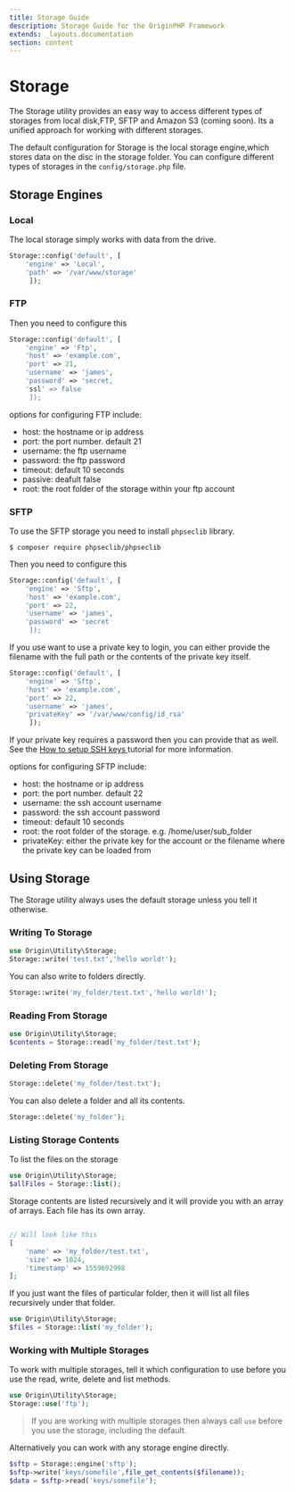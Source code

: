 ```yaml
---
title: Storage Guide
description: Storage Guide for the OriginPHP Framework
extends: _layouts.documentation
section: content
---
```

# Storage

The Storage utility provides an easy way to access different types of storages from local disk,FTP, SFTP and Amazon S3 (coming soon). Its a unified approach for working with different storages.

The default configuration for Storage is the local storage engine,which stores data on the disc in the storage folder. You can configure different types of storages in the `config/storage.php` file.

## Storage Engines

### Local

The local storage simply works with data from the drive.

```php
Storage::config('default', [
    'engine' => 'Local',
    'path' => '/var/www/storage'
     ]);
```

### FTP

Then you need to configure this

```php
Storage::config('default', [
    'engine' => 'Ftp',
    'host' => 'example.com',
    'port' => 21,
    'username' => 'james',
    'password' => 'secret,
    'ssl' => false
     ]);
```

options for configuring FTP include:

- host: the hostname or ip address
- port: the port number. default 21
- username: the ftp username
- password: the ftp password
- timeout: default 10 seconds
- passive: deafult false
- root: the root folder of the storage within your ftp account

### SFTP

To use the SFTP storage you need to install `phpseclib` library.

```linux
$ composer require phpseclib/phpseclib
```

Then you need to configure this

```php
Storage::config('default', [
    'engine' => 'Sftp',
    'host' => 'example.com',
    'port' => 22,
    'username' => 'james',
    'password' => 'secret
     ]);
```

If you use want to use a private key to login, you can either provide the filename with the full path or the contents of the private key itself.


```php
Storage::config('default', [
    'engine' => 'Sftp',
    'host' => 'example.com',
    'port' => 22,
    'username' => 'james',
    'privateKey' => '/var/www/config/id_rsa'
     ]);
```

If your private key requires a password then you can provide that as well. See the [How to setup SSH keys ](https://linuxize.com/post/how-to-set-up-ssh-keys-on-ubuntu-1804/) tutorial for more information.

options for configuring SFTP include:

- host: the hostname or ip address
- port: the port number. default 22
- username: the ssh account username
- password: the ssh account password
- timeout: default 10 seconds
- root: the root folder of the storage. e.g. /home/user/sub_folder
- privateKey: either the private key for the account or the filename where the private key can be loaded from

## Using Storage

The Storage utility always uses the default storage unless you tell it otherwise.

### Writing To Storage

```php
use Origin\Utility\Storage;
Storage::write('test.txt','hello world!');
```

You can also write to folders directly.

```php
Storage::write('my_folder/test.txt','hello world!');
```

### Reading From Storage

```php
use Origin\Utility\Storage;
$contents = Storage::read('my_folder/test.txt');
```

### Deleting From Storage

```php
Storage::delete('my_folder/test.txt');
```

You can also delete a folder and all its contents.

```php
Storage::delete('my_folder');
```

### Listing Storage Contents

To list the files on the storage

```php
use Origin\Utility\Storage;
$allFiles = Storage::list();
```

Storage contents are listed recursively and it will provide you with an array of arrays. Each file has its own array.

```php

// Will look like this
[
    'name' => 'my_folder/test.txt',
    'size' => 1024,
    'timestamp' => 1559692998
];

```

If you just want the files of particular folder, then it will list all files recursively under that folder.

```php
use Origin\Utility\Storage;
$files = Storage::list('my_folder');
```

### Working with Multiple Storages

To work with multiple storages, tell it which configuration to use before you use the read, write, delete and list methods.

```php
use Origin\Utility\Storage;
Storage::use('ftp');
```

> If you are working with multiple storages then always call `use` before you use the storage, including the default.

Alternatively you can work with any storage engine directly.

```php
$sftp = Storage::engine('sftp');
$sftp->write('keys/somefile',file_get_contents($filename));
$data = $sftp->read('keys/somefile');
```
